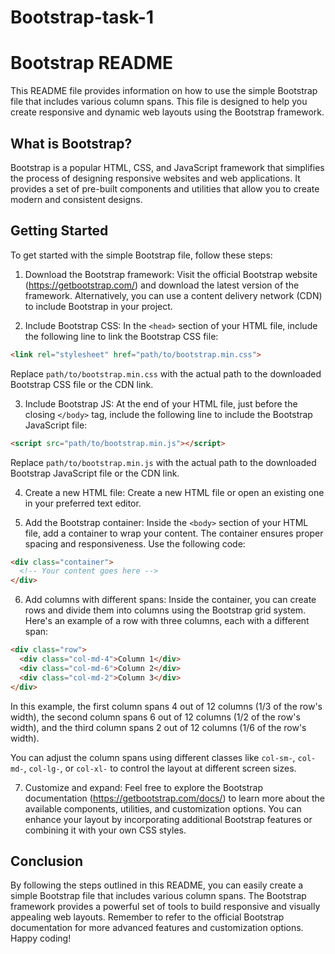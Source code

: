 # Bootstrap-task-1
# Bootstrap README

This README file provides information on how to use the simple Bootstrap file that includes various column spans. This file is designed to help you create responsive and dynamic web layouts using the Bootstrap framework.

## What is Bootstrap?

Bootstrap is a popular HTML, CSS, and JavaScript framework that simplifies the process of designing responsive websites and web applications. It provides a set of pre-built components and utilities that allow you to create modern and consistent designs.

## Getting Started

To get started with the simple Bootstrap file, follow these steps:

1. Download the Bootstrap framework: Visit the official Bootstrap website (https://getbootstrap.com/) and download the latest version of the framework. Alternatively, you can use a content delivery network (CDN) to include Bootstrap in your project.

2. Include Bootstrap CSS: In the `<head>` section of your HTML file, include the following line to link the Bootstrap CSS file:

```html
<link rel="stylesheet" href="path/to/bootstrap.min.css">
```

Replace `path/to/bootstrap.min.css` with the actual path to the downloaded Bootstrap CSS file or the CDN link.

3. Include Bootstrap JS: At the end of your HTML file, just before the closing `</body>` tag, include the following line to include the Bootstrap JavaScript file:

```html
<script src="path/to/bootstrap.min.js"></script>
```

Replace `path/to/bootstrap.min.js` with the actual path to the downloaded Bootstrap JavaScript file or the CDN link.

4. Create a new HTML file: Create a new HTML file or open an existing one in your preferred text editor.

5. Add the Bootstrap container: Inside the `<body>` section of your HTML file, add a container to wrap your content. The container ensures proper spacing and responsiveness. Use the following code:

```html
<div class="container">
  <!-- Your content goes here -->
</div>
```

6. Add columns with different spans: Inside the container, you can create rows and divide them into columns using the Bootstrap grid system. Here's an example of a row with three columns, each with a different span:

```html
<div class="row">
  <div class="col-md-4">Column 1</div>
  <div class="col-md-6">Column 2</div>
  <div class="col-md-2">Column 3</div>
</div>
```

In this example, the first column spans 4 out of 12 columns (1/3 of the row's width), the second column spans 6 out of 12 columns (1/2 of the row's width), and the third column spans 2 out of 12 columns (1/6 of the row's width).

You can adjust the column spans using different classes like `col-sm-`, `col-md-`, `col-lg-`, or `col-xl-` to control the layout at different screen sizes.

7. Customize and expand: Feel free to explore the Bootstrap documentation (https://getbootstrap.com/docs/) to learn more about the available components, utilities, and customization options. You can enhance your layout by incorporating additional Bootstrap features or combining it with your own CSS styles.

## Conclusion

By following the steps outlined in this README, you can easily create a simple Bootstrap file that includes various column spans. The Bootstrap framework provides a powerful set of tools to build responsive and visually appealing web layouts. Remember to refer to the official Bootstrap documentation for more advanced features and customization options. Happy coding!
